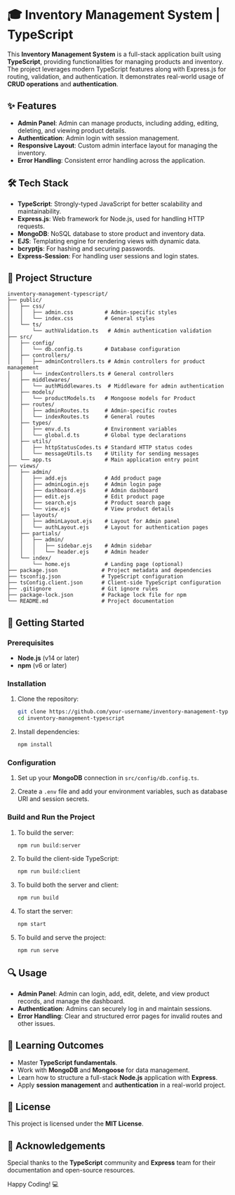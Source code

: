 # 🎓 Inventory Management System | TypeScript

This **Inventory Management System** is a full-stack application built using **TypeScript**, providing functionalities for managing products and inventory. The project leverages modern TypeScript features along with Express.js for routing, validation, and authentication. It demonstrates real-world usage of **CRUD operations** and **authentication**.

## ✨ Features  
- **Admin Panel**: Admin can manage products, including adding, editing, deleting, and viewing product details.  
- **Authentication**: Admin login with session management.  
- **Responsive Layout**: Custom admin interface layout for managing the inventory.  
- **Error Handling**: Consistent error handling across the application.

## 🛠️ Tech Stack  
- **TypeScript**: Strongly-typed JavaScript for better scalability and maintainability.  
- **Express.js**: Web framework for Node.js, used for handling HTTP requests.  
- **MongoDB**: NoSQL database to store product and inventory data.  
- **EJS**: Templating engine for rendering views with dynamic data.  
- **bcryptjs**: For hashing and securing passwords.  
- **Express-Session**: For handling user sessions and login states.

## 📂 Project Structure

```plaintext
inventory-management-typescript/
├── public/
│   ├── css/
│   │   ├── admin.css          # Admin-specific styles
│   │   └── index.css          # General styles
│   └── ts/
│       └── authValidation.ts   # Admin authentication validation
├── src/
│   ├── config/
│   │   └── db.config.ts       # Database configuration
│   ├── controllers/
│   │   ├── adminControllers.ts # Admin controllers for product management
│   │   └── indexControllers.ts # General controllers
│   ├── middlewares/
│   │   └── authMiddlewares.ts  # Middleware for admin authentication
│   ├── models/
│   │   └── productModels.ts   # Mongoose models for Product
│   ├── routes/
│   │   ├── adminRoutes.ts     # Admin-specific routes
│   │   └── indexRoutes.ts     # General routes
│   ├── types/
│   │   ├── env.d.ts           # Environment variables
│   │   └── global.d.ts        # Global type declarations
│   ├── utils/
│   │   ├── httpStatusCodes.ts # Standard HTTP status codes
│   │   └── messageUtils.ts    # Utility for sending messages
│   └── app.ts                 # Main application entry point
├── views/
│   ├── admin/
│   │   ├── add.ejs            # Add product page
│   │   ├── adminLogin.ejs     # Admin login page
│   │   ├── dashboard.ejs      # Admin dashboard
│   │   ├── edit.ejs           # Edit product page
│   │   ├── search.ejs         # Product search page
│   │   └── view.ejs           # View product details
│   ├── layouts/
│   │   ├── adminLayout.ejs    # Layout for Admin panel
│   │   └── authLayout.ejs     # Layout for authentication pages
│   ├── partials/
│   │   ├── admin/
│   │   │   ├── sidebar.ejs    # Admin sidebar
│   │   │   └── header.ejs     # Admin header
│   └── index/
│       └── home.ejs           # Landing page (optional)
├── package.json              # Project metadata and dependencies
├── tsconfig.json             # TypeScript configuration
├── tsConfig.client.json      # Client-side TypeScript configuration
├── .gitignore                # Git ignore rules
├── package-lock.json         # Package lock file for npm
└── README.md                 # Project documentation
```

## 🚀 Getting Started

### Prerequisites
- **Node.js** (v14 or later)
- **npm** (v6 or later)

### Installation
1. Clone the repository:
   ```bash
   git clone https://github.com/your-username/inventory-management-typescript
   cd inventory-management-typescript
   ```

2. Install dependencies:
   ```bash
   npm install
   ```

### Configuration
1. Set up your **MongoDB** connection in `src/config/db.config.ts`.

2. Create a `.env` file and add your environment variables, such as database URI and session secrets.

### Build and Run the Project
1. To build the server:
   ```bash
   npm run build:server
   ```

2. To build the client-side TypeScript:
   ```bash
   npm run build:client
   ```

3. To build both the server and client:
   ```bash
   npm run build
   ```

4. To start the server:
   ```bash
   npm start
   ```

5. To build and serve the project:
   ```bash
   npm run serve
   ```

## 🔍 Usage

- **Admin Panel**: Admin can login, add, edit, delete, and view product records, and manage the dashboard.
- **Authentication**: Admins can securely log in and maintain sessions.
- **Error Handling**: Clear and structured error pages for invalid routes and other issues.

## 🧩 Learning Outcomes
- Master **TypeScript fundamentals**.
- Work with **MongoDB** and **Mongoose** for data management.
- Learn how to structure a full-stack **Node.js** application with **Express**.
- Apply **session management** and **authentication** in a real-world project.

## 📜 License
This project is licensed under the **MIT License**.

## 🌟 Acknowledgements
Special thanks to the **TypeScript** community and **Express** team for their documentation and open-source resources.

Happy Coding! 💻